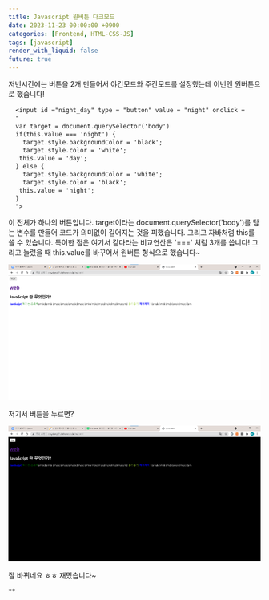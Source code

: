 ```yaml
---
title: Javascript 원버튼 다크모드
date: 2023-11-23 00:00:00 +0900
categories: [Frontend, HTML-CSS-JS]
tags: [javascript]
render_with_liquid: false
future: true
---
```


저번시간에는 버튼을 2개 만들어서 야간모드와 주간모드를 설정했는데 이번엔 원버튼으로 했습니다!

```
  <input id ="night_day" type = "button" value = "night" onclick = 
  "
  var target = document.querySelector('body')
  if(this.value === 'night') {
    target.style.backgroundColor = 'black';
    target.style.color = 'white';  
   this.value = 'day';
  } else {
    target.style.backgroundColor = 'white';
    target.style.color = 'black';  
   this.value = 'night';
  }   
  ">
```

이 전체가 하나의 버튼입니다. target이라는 document.querySelector('body')를 담는 변수를 만들어 코드가 의미없이 길어지는 것을 피했습니다. 그리고 자바처럼 this를 쓸 수 있습니다. 특이한 점은 여기서 같다라는 비교연산은 '===' 처럼 3개를 씁니다! 그리고 눌렀을 때 this.value를 바꾸어서 원버튼 형식으로 했습니다~

![Desktop View](/assets/img/Frontend/HTML-CSS-JS/JS-One-Button/1.png)

저기서 버튼을 누르면?

![Desktop View](/assets/img/Frontend/HTML-CSS-JS/JS-One-Button/2.png)

잘 바뀌네요 ㅎㅎ 재밌습니다~

**<script>**영역에선 프로그래밍 언어처럼 쓸수 있죠? 이것을 통해서 간단한 문자열 배열을 만들어봤습니다.

```
    <script>
        var coworkers = ['egoing','egoing','egoing']
        document.write(coworkers)
        coworkers.push("\nddfdf")
        document.write(coworkers)
    </script>
```

여기는 sql처럼 문자열을 var로 합니다!그리고 출력문은 document.write()로 합니다! 파이썬에서 append()와 같은 역할을 하는 것은 push()입니다. 이러면 여기에 인자로 들어간 것이 마지막에 추가가 되죠!

![Desktop View](/assets/img/Frontend/HTML-CSS-JS/JS-One-Button/3.png)

잘 출력이 됩니다~

이번 시간에는 여기까지 하겠습니다!